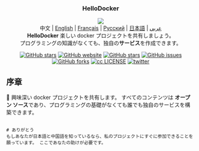 <h3 align="center">
    HelloDocker
</h3>

<p align="center">
  <img src="https://lypro.gggggu.com/i/2022/09/21/632ab1ac16a4d.png"/>
 <br>中文 | <a href="README_en.md">English</a> | <a href="README_fr.md">Français</a> | <a href="README_ru.md">Русский</a> | <a href="README_jp.md">日本語</a> | <a href="README_ar.md">عربي</a>
  <br><strong>HelloDocker</strong>  楽しい docker プロジェクトを共有しましょう。 <br> プログラミングの知識がなくても、独自の<b>サービス</b>を作成できます。
</p>

<p align="center">
  <a href="https://github.com/vgoer/HelloDocker"><img src="https://img.shields.io/badge/author-goer-orange" alt="GitHub stars"></a>
  <a href="https://github.com/vgoer/HelloDocker"><img src="https://img.shields.io/badge/website-halo-yellowgreen" alt="GitHub website"></a>
  <a href="https://github.com/vgoer/HelloDocker"><img src="https://img.shields.io/github/stars/vgoer/HelloDocker?style=plastic&logo=appveyor" alt="GitHub stars"></a>
  <a href="https://github.com/vgoer/HelloDocker/issues"><img src="https://img.shields.io/github/issues/vgoer/HelloDocker" alt="GitHub issues"></a>
  <a href="https://img.shields.io/github/forks"><img src="https://img.shields.io/github/forks/vgoer/HelloDocker" alt="GitHub forks"></a>
    <a href="https://github.com/vgoer/HelloDocker/blob/master/LICENSE"><img src="https://img.shields.io/github/license/vgoer/HelloDocker" alt="cc LICENSE"></a>
        <a href="https://twitter.com/GoerJack?style=social&logo=appveyor"><img src="https://img.shields.io/twitter/url?url=https%3A%2F%2Fgithub.com%2Fvgoer%2FHelloDocker%2F
" alt="twitter"></a>
</p>


## 序章

:jack_o_lantern: 興味深い docker プロジェクトを共有します。 すべてのコンテンツは **オープン ソース**であり、プログラミングの基礎がなくても誰でも独自のサービスを構築できます。

```shell

# ありがとう
もしあなたが日本語と中国語を知っているなら、私のプロジェクトにすぐに参加できることを願っています。 ここであなたの助けが必要です。

```
